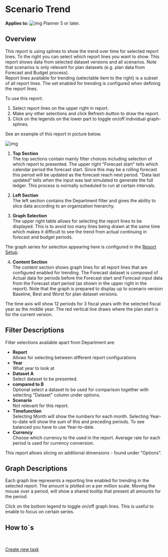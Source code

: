 # Scenario Trend

**Applies to:** ![img](https://profitbasedocs.blob.core.windows.net/icons/yes-icon.png) Planner 5 or later.

## Overview
This report is using splines to show the trend over time for selected report lines. To the right you can select which report lines you want to show. This report shows data from selected dataset versions and all scenarios. Note that scenarios is only relevant for plan datasets (e.g. plan data from Forecast and Budget process).
<br/>Report lines available for trending (selectable item to the right) is a subset of all report lines. The set enabled for trending is configured when defining the report lines.

To use this report:

1. Select report lines on the upper right in report.
1. Make any other selections and click Refresh-button to draw the report.
1. Click on the legends on the lower part to toggle on/off individual graph-splines.

See an example of this report in picture below.
<br/>

![img](https://profitbasedocs.blob.core.windows.net/enduserhelp/images/finance-reports-scenario-trend-v5.JPG)

1. **Top Section** <br/>
The top sections contain mainly filter choices including selection of which report to presented. 
The upper right "Forecast start" tells which calendar period the forecast start. Since this may be a rolling forecast this period will be updated as the forecast reach next period. "Data last updated" tells when the input was last simulated to generate the full ledger. This process is normally scheduled to run at certain intervals. 

2. **Left Section** <br/>
The left section contains the Department filter and gives the ability to slice data according to an organization hierarchy.

3. **Graph Selection** <br/>
The upper right table allows for selecting the report lines to be displayed. This is to avoid too many lines being drawn at the same time which makes it difficult to see the trend from actual continuing in forecast and budget periods. 

The graph series for selection appearing here is configured in the [Report Setup](\planner\workbooks\data-management\report-setup).

4. **Content Section** <br/>
The content section shows graph lines for all report lines that are configured enabled for trending. The Forecast dataset is composed of Actual data for periods before the Forecast start and Forecast input data from the Forecast start period (as shown in the upper right in the report).
Note that the graph is prepared to display up to scenario version Baseline, Best and Worst for plan dataset versions.

The time axis will show 12 periods for 3 fiscal years with the selected fiscal year as the middle year. The red vertical line draws where the plan start is for the current version.

## Filter Descriptions
Filter selections available apart from Department are:

- **Report**<br/>Allows for selecting between different report configurations
- **Year**<br/>What year to look at
- **Dataset A**<br/>Select dataset to be presented.
- **compared to B**<br/>Optional select a dataset to be used for comparison together with selecting "Dataset" column under options.
- **Scenario**<br/>Not relevant for this report.
- **Timefunction**<br/>Selecting Month will show the numbers for each month. Selecting Year-to-date will show the sum of this and preceding periods. To see balanced you have to use Year-to-date.
- **Currency**<br/>Choose which currency to the used in the report. Average rate for each period is used for currency conversion.

This report allows slicing on additional dimensions - found under "Options".

## Graph Descriptions

Each graph line represents a reporting line enabled for trending in the selected report. The amount is plotted on a per million scale. Moving the mouse over a period, will show a shared tooltip that present all amounts for the period.

Click on the bottom legend to toggle on/off graph lines. This is useful to enable to focus on certain series.

## How to`s

<br/>

[Create new task](../../process-and-tasks/tasks/create-edit-task.md)<br/>

